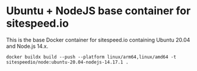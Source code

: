 # Ubuntu + NodeJS base container for sitespeed.io

This is the base Docker container for sitespeed.io containing Ubuntu 20.04 and Node.js 14.x.

```
docker buildx build --push --platform linux/arm64,linux/amd64 -t sitespeedio/node:ubuntu-20.04-nodejs-14.17.1 . 

```
